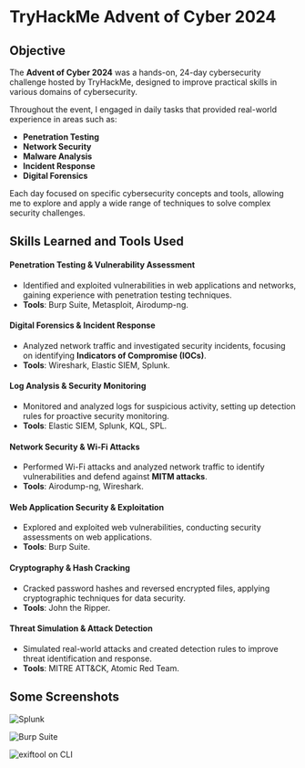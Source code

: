 # TryHackMe Advent of Cyber 2024

## Objective

The **Advent of Cyber 2024** was a hands-on, 24-day cybersecurity challenge hosted by TryHackMe, designed to improve practical skills in various domains of cybersecurity. 

Throughout the event, I engaged in daily tasks that provided real-world experience in areas such as:

- **Penetration Testing**  
- **Network Security**  
- **Malware Analysis**  
- **Incident Response**  
- **Digital Forensics**  

Each day focused on specific cybersecurity concepts and tools, allowing me to explore and apply a wide range of techniques to solve complex security challenges.

## Skills Learned and Tools Used

#### **Penetration Testing & Vulnerability Assessment**
- Identified and exploited vulnerabilities in web applications and networks, gaining experience with penetration testing techniques.  
- **Tools**: Burp Suite, Metasploit, Airodump-ng.

#### **Digital Forensics & Incident Response**
- Analyzed network traffic and investigated security incidents, focusing on identifying **Indicators of Compromise (IOCs)**.  
- **Tools**: Wireshark, Elastic SIEM, Splunk.

#### **Log Analysis & Security Monitoring**
- Monitored and analyzed logs for suspicious activity, setting up detection rules for proactive security monitoring.  
- **Tools**: Elastic SIEM, Splunk, KQL, SPL.

#### **Network Security & Wi-Fi Attacks**
- Performed Wi-Fi attacks and analyzed network traffic to identify vulnerabilities and defend against **MITM attacks**.  
- **Tools**: Airodump-ng, Wireshark.

#### **Web Application Security & Exploitation**
- Explored and exploited web vulnerabilities, conducting security assessments on web applications.  
- **Tools**: Burp Suite.

#### **Cryptography & Hash Cracking**
- Cracked password hashes and reversed encrypted files, applying cryptographic techniques for data security.  
- **Tools**: John the Ripper.

#### **Threat Simulation & Attack Detection**
- Simulated real-world attacks and created detection rules to improve threat identification and response.  
- **Tools**: MITRE ATT&CK, Atomic Red Team.

## Some Screenshots

![Splunk](https://github.com/user-attachments/assets/cab3fa9f-8268-4e2c-b62f-1f58b4d472a6)

![Burp Suite](https://github.com/user-attachments/assets/2c06307c-46f3-4c88-ada3-9dc3fc9cfd41)

![exiftool on CLI](https://github.com/user-attachments/assets/104df09f-221e-4acc-b657-112bbae57876)
